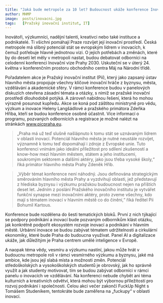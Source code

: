 ```yaml
---
title: "Jaká bude metropole za 10 let? Budoucnost ukáže konference Inovační vize Prahy 2030"
author: MHMP
image: 	posts/inovacni.jpg
tags:   [Pražský inovační institut, IT]
---
```


Inovátoři, výzkumníci, nadějní talenti, kreativci nebo také instituce a podnikatelé. Ti všichni pomáhají Praze rozvíjet její inovační prostředí. Česká metropole má slibný potenciál stát se evropským lídrem v inovacích, k čemuž potřebuje hlavně jednotnou vizi. O jejích potřebách a změnách, které by do deseti let měly v metropoli nastat, budou debatovat odborníci na celodenní konferenci Inovační vize Prahy 2030. Uskuteční se v úterý 24. května v konferenčním prostoru obchodního centra Máj na Národní třídě.

Pořadatelem akce je Pražský inovační institut (Pii), který jako zapsaný ústav hlavního města propojuje všechny klíčové inovační hráče z byznysu, města, vzdělávání a akademické sféry. V rámci konference budou v panelových diskuzích otevřena zásadní témata a otázky, s nimiž se pražské inovační prostředí dlouhodobě potýká. A zároveň nabídnou řešení, která ho mohou výrazně posunout kupředu. Akce se koná pod záštitou ministryně pro vědu, výzkum a inovace Heleny Langšádlové a pražského primátora Zdeňka Hřiba, kteří se budou konference osobně účastnit. Více informací o programu, pozvaných odbornících a registrace je možné nalézt na stránkách www.picpraha.eu.

> „Praha má už teď slušně našlápnuto k tomu stát se uznávaným lídrem v oblasti inovací. Potenciál hlavního města je nutné neustále rozvíjet, významně k tomu teď dopomáhají i zdroje z Evropské unie. Tuto konferenci vnímám jako ideální příležitost pro sdílení zkušeností a know-how mezi hlavním městem, státem a jeho institucemi, soukromým sektorem a dalšími aktéry, jako jsou třeba vysoké školy,“ říká primátor hlavního města Prahy Zdeněk Hřib.

> „Výběr témat konference není náhodný. Jsou definována strategickým směrováním hlavního města Prahy a vyzdvihují oblasti, jež představují z hlediska byznysu i výzkumu pražskou budoucnost nejen na příštích deset let. Jedním z poslání Pražského inovačního institutu je vytvářet funkční synapse mezi inovačními aktéry, proto zveme všechny, kdo mají s tématem inovací v hlavním městě co do činění,“ říká ředitel Pii Bohumil Kartous.

Konference bude rozdělena do šesti tematických bloků. První z nich týkající se podpory podnikání a inovací bude pozvaným odborníkům klást otázku, jak konkrétně podpořit ekosystém rozvoje inovací a podnikání v hlavním městě. Urbánní inovace se budou zabývat tématem udržitelnosti a cirkulární ekonomiky, které bude Praha do budoucna využívat. Panel AI a digitalizace ukáže, jak důležitým je Praha centrem umělé inteligence v Evropě.

A naopak téma vědy, vesmíru a výzkumu nastíní, jakou může hrát v budoucnu metropole roli v rámci vesmírného výzkumu a byznysu, jaké má ambice, kde jsou její slabá místa a možnosti změn. Potenciál středoškolských a vysokoškolských studentů je obrovský, jak ho správně využít a jak studenty motivovat, tím se budou zabývat odborníci v rámci panelu o inovacích ve vzdělávání. Na konferenci nebude chybět ani téma kulturních a kreativních odvětví, která mohou být výbornou příležitostí pro rozvoj podnikání i společnosti. Celou akci večer zakončí FuckUp Night s Tomášem Studeníkem, tentokráte bude zaměřena na „fuckupy“ v oblasti inovací.
